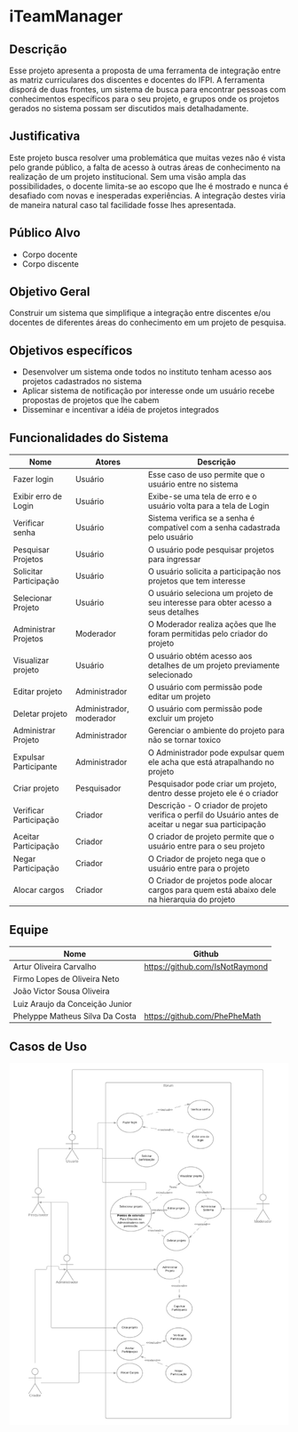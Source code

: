 # iTeamManager
## Descrição

Esse projeto apresenta a proposta de uma ferramenta de integração entre as matriz curriculares dos discentes e docentes do IFPI. A ferramenta disporá de duas frontes, um sistema de busca para encontrar pessoas com conhecimentos específicos para o seu projeto, e grupos onde os projetos gerados no sistema possam ser discutidos mais detalhadamente.

## Justificativa

Este projeto busca resolver uma problemática que muitas vezes não é vista pelo grande público, a falta de acesso à outras áreas de conhecimento na realização de um projeto institucional. Sem uma visão ampla das possibilidades, o docente limita-se ao escopo que lhe é mostrado e nunca é desafiado com novas e inesperadas experiências. A integração destes viria de maneira natural caso tal facilidade fosse lhes apresentada.

## Público Alvo
* Corpo docente
* Corpo discente

## Objetivo Geral
Construir um sistema que simplifique a integração entre discentes e/ou docentes de diferentes áreas do conhecimento em um projeto de pesquisa.

## Objetivos específicos
* Desenvolver um sistema onde todos no instituto tenham acesso aos projetos cadastrados no sistema
* Aplicar sistema de notificação por interesse onde um usuário recebe propostas de projetos que lhe cabem
* Disseminar e incentivar a idéia de projetos integrados

## Funcionalidades do Sistema
| Nome | Atores | Descrição |
| ------ | ------ | ------ |
|Fazer login|Usuário|Esse caso de uso permite que o usuário entre no sistema|
|Exibir erro de Login|Usuário|Exibe-se uma tela de erro e o usuário volta para a tela de Login|
|Verificar senha|Usuário|Sistema verifica se a senha é compatível com a senha cadastrada pelo usuário|
|Pesquisar Projetos|Usuário|O usuário pode pesquisar projetos para ingressar|
|Solicitar Participação|Usuário|O usuário solicita a participação nos projetos que tem interesse|
|Selecionar Projeto|Usuário|O usuário seleciona um projeto de seu interesse para obter acesso a seus detalhes|
|Administrar Projetos|Moderador|O Moderador realiza ações que lhe foram permitidas pelo criador do projeto|
|Visualizar projeto|Usuário|O usuário obtém acesso aos detalhes de um projeto previamente selecionado|
|Editar projeto|Administrador|O usuário com permissão pode editar um projeto|
|Deletar projeto|Administrador, moderador|O usuário com permissão pode excluir um projeto|
|Administrar Projeto|Administrador|Gerenciar o ambiente do projeto para não se tornar toxico|
|Expulsar Participante|Administrador|O Administrador pode expulsar quem ele acha que está atrapalhando no projeto|
|Criar projeto|Pesquisador|Pesquisador pode criar um projeto, dentro desse projeto ele é o criador|
|Verificar Participação|Criador|Descrição - O criador de projeto verifica o perfil do Usuário antes de aceitar u negar sua participação|
|Aceitar Participação|Criador|O criador de projeto permite que o usuário entre para o seu projeto|
|Negar Participação|Criador|O Criador de projeto nega que o usuário entre para o projeto|
|Alocar cargos|Criador|O Criador de projetos pode alocar cargos para quem está abaixo dele na hierarquia do projeto|

## Equipe

| Nome | Github |
| ------ | ------ |
| Artur Oliveira Carvalho | https://github.com/IsNotRaymond |
| Firmo Lopes de Oliveira Neto |  |
| João Victor Sousa Oliveira |  |
| Luiz Araujo da Conceição Junior |  |
| Phelyppe Matheus Silva Da Costa | https://github.com/PhePheMath |

## Casos de Uso
![alt text](documentation/UCiTeM.png)